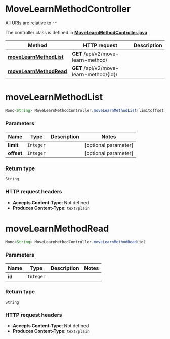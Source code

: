 # MoveLearnMethodController

All URIs are relative to `""`

The controller class is defined in **[MoveLearnMethodController.java](../../src/main/java/org/openapitools/controller/MoveLearnMethodController.java)**

Method | HTTP request | Description
------------- | ------------- | -------------
[**moveLearnMethodList**](#moveLearnMethodList) | **GET** /api/v2/move-learn-method/ | 
[**moveLearnMethodRead**](#moveLearnMethodRead) | **GET** /api/v2/move-learn-method/{id}/ | 

<a id="moveLearnMethodList"></a>
# **moveLearnMethodList**
```java
Mono<String> MoveLearnMethodController.moveLearnMethodList(limitoffset)
```



### Parameters
Name | Type | Description  | Notes
------------- | ------------- | ------------- | -------------
**limit** | `Integer` |  | [optional parameter]
**offset** | `Integer` |  | [optional parameter]

### Return type
`String`


### HTTP request headers
 - **Accepts Content-Type**: Not defined
 - **Produces Content-Type**: `text/plain`

<a id="moveLearnMethodRead"></a>
# **moveLearnMethodRead**
```java
Mono<String> MoveLearnMethodController.moveLearnMethodRead(id)
```



### Parameters
Name | Type | Description  | Notes
------------- | ------------- | ------------- | -------------
**id** | `Integer` |  |

### Return type
`String`


### HTTP request headers
 - **Accepts Content-Type**: Not defined
 - **Produces Content-Type**: `text/plain`

